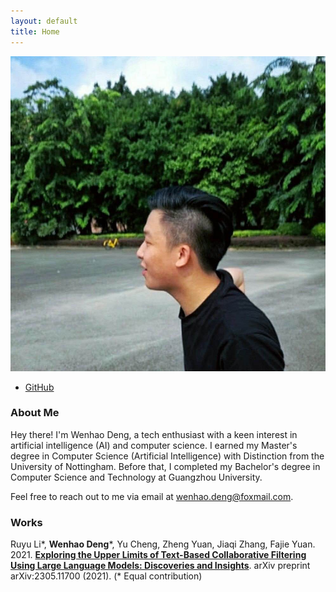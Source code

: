 ```yaml
---
layout: default
title: Home
---
```


<div class="about-container">
  <div class="about-image">
    <img src="/public/pic.jpg" alt="Wenhao's Picture" />
  </div>
  <div class="about-social">
    <ul>
      <!-- <li><a href="https://www.instagram.com/your_username/" target="_blank" rel="noopener noreferrer"><i class="fab fa-instagram"></i> Instagram</a></li> -->
      <!-- <li><a href="https://twitter.com/dw3nhao" target="_blank" rel="noopener noreferrer"><i class="fab fa-twitter"></i> Twitter</a></li> -->
      <li><a href="https://github.com/w3nhao" target="_blank" rel="noopener noreferrer"><i class="fab fa-github"></i> GitHub</a></li>
      <!-- <li><i class="fab fa-weixin"></i> WeChat: your_wechat_id</li> -->
    </ul>
  </div>
</div>

### About Me

Hey there! I'm Wenhao Deng, a tech enthusiast with a keen interest in artificial intelligence (AI) and computer science. I earned my Master's degree in Computer Science (Artificial Intelligence) with Distinction from the University of Nottingham. Before that, I completed my Bachelor's degree in Computer Science and Technology at Guangzhou University.

Feel free to reach out to me via email at wenhao.deng@foxmail.com.

### Works

Ruyu Li*, **Wenhao Deng***, Yu Cheng, Zheng Yuan, Jiaqi Zhang, Fajie Yuan. 2021. [**Exploring the Upper Limits of Text-Based Collaborative Filtering Using Large Language Models: Discoveries and Insights**](https://arxiv.org/abs/2305.11700). arXiv preprint arXiv:2305.11700 (2021). (* Equal contribution)
